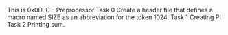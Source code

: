 This is 0x0D. C - Preprocessor
Task 0 Create a header file that defines a macro named SIZE as an abbreviation for the token 1024.
Task 1 Creating PI
Task 2 Printing sum.
